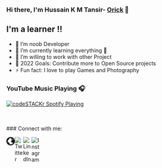### Hi there, I'm Hussain K M Tansir- [Orick][website] 👋

## I'm a learner !!

- 🔭 I’m noob Developer
- 🌱 I’m currently learning everything 🤣
- 👯 I’m willing to work with other Project
- 🥅 2022 Goals: Contribute more to Open Source projects
- ⚡ Fun fact: I love to play Games and Photography

### YouTube Music Playing 🎧

[<img src="https://now-playing-codestackr.vercel.app/api/spotify-playing" alt="codeSTACKr Spotify Playing" width="350" />](https://music.youtube.com/playlist?list=PLguJ4iXPKafgIz8ZUT7MFizdIx9Xq4vBX)

<br />
<br />
### Connect with me:

[<img align="left" alt="codeSTACKr.com" width="22px" src="https://raw.githubusercontent.com/iconic/open-iconic/master/svg/globe.svg" />][website]

[<img align="left" alt="Twitter" width="22px" src="https://cdn.jsdelivr.net/npm/simple-icons@v3/icons/twitter.svg" />][twitter]
[<img align="left" alt="LinkedIn" width="22px" src="https://cdn.jsdelivr.net/npm/simple-icons@v3/icons/linkedin.svg" />][linkedin]
[<img align="left" alt="Instagram" width="22px" src="https://cdn.jsdelivr.net/npm/simple-icons@v3/icons/instagram.svg" />][instagram]

<br />
<br />

[website]: https://tansir525.github.io/Hussain-K-M-Tansir-Resume/
[twitter]: https://twitter.com/orick2000
[instagram]: https://www.instagram.com/tansir_orick/
[linkedin]: https://www.linkedin.com/in/hussain-k-m-tansir-559343194/

